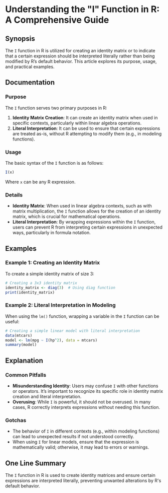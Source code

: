 <!--
Meta Description: # Understanding the "I" Function in R: A Comprehensive Guide ## Synopsis The `I` function in R is utilized for creating an identity matrix or to indic...
Meta Keywords: function, identity, matrix, can, literal
-->

# Understanding the "I" Function in R: A Comprehensive Guide

## Synopsis
The `I` function in R is utilized for creating an identity matrix or to indicate that a certain expression should be interpreted literally rather than being modified by R’s default behavior. This article explores its purpose, usage, and practical examples.

## Documentation
### Purpose
The `I` function serves two primary purposes in R:
1. **Identity Matrix Creation**: It can create an identity matrix when used in specific contexts, particularly within linear algebra operations.
2. **Literal Interpretation**: It can be used to ensure that certain expressions are treated as-is, without R attempting to modify them (e.g., in modeling functions).

### Usage
The basic syntax of the `I` function is as follows:
```R
I(x)
```
Where `x` can be any R expression.

### Details
- **Identity Matrix**: When used in linear algebra contexts, such as with matrix multiplication, the `I` function allows for the creation of an identity matrix, which is crucial for mathematical operations.
- **Literal Interpretation**: By wrapping expressions within the `I` function, users can prevent R from interpreting certain expressions in unexpected ways, particularly in formula notation.

## Examples
### Example 1: Creating an Identity Matrix
To create a simple identity matrix of size 3:
```R
# Creating a 3x3 identity matrix
identity_matrix <- diag(3)  # Using diag function
print(identity_matrix)
```

### Example 2: Literal Interpretation in Modeling
When using the `lm()` function, wrapping a variable in the `I` function can be useful:
```R
# Creating a simple linear model with literal interpretation
data(mtcars)
model <- lm(mpg ~ I(hp^2), data = mtcars)
summary(model)
```

## Explanation
### Common Pitfalls
- **Misunderstanding Identity**: Users may confuse `I` with other functions or operators. It’s important to recognize its specific role in identity matrix creation and literal interpretation.
- **Overusing**: While `I` is powerful, it should not be overused. In many cases, R correctly interprets expressions without needing this function.
  
### Gotchas
- The behavior of `I` in different contexts (e.g., within modeling functions) can lead to unexpected results if not understood correctly.
- When using `I` for linear models, ensure that the expression is mathematically valid; otherwise, it may lead to errors or warnings.

## One Line Summary
The `I` function in R is used to create identity matrices and ensure certain expressions are interpreted literally, preventing unwanted alterations by R's default behavior.